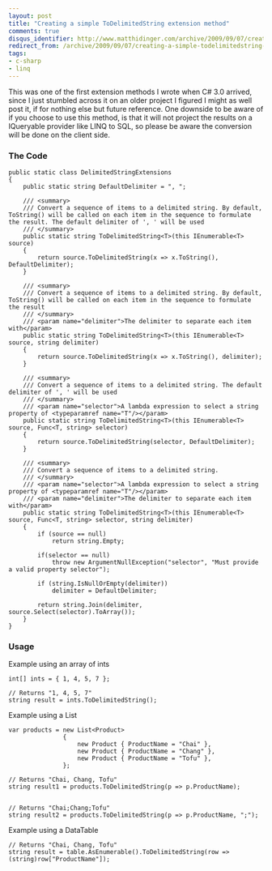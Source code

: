 ```yaml
---
layout: post
title: "Creating a simple ToDelimitedString extension method"
comments: true
disqus_identifier: http://www.matthidinger.com/archive/2009/09/07/creating-a-simple-todelimitedstring-extension-method.aspx
redirect_from: /archive/2009/09/07/creating-a-simple-todelimitedstring-extension-method.aspx/
tags: 
- c-sharp
- linq
---
```

This was one of the first extension methods I wrote when C\# 3.0 arrived, since I just stumbled across it on an older project I figured I might as well post it, if for nothing else but future reference. One downside to be aware of if you choose to use this method, is that it will not project the results on a IQueryable provider like LINQ to SQL, so please be aware the conversion will be done on the client side.

### The Code

``` brush:
public static class DelimitedStringExtensions
{
    public static string DefaultDelimiter = ", ";

    /// <summary>
    /// Convert a sequence of items to a delimited string. By default, ToString() will be called on each item in the sequence to formulate the result. The default delimiter of ', ' will be used
    /// </summary>
    public static string ToDelimitedString<T>(this IEnumerable<T> source)
    {
        return source.ToDelimitedString(x => x.ToString(), DefaultDelimiter);
    }

    /// <summary>
    /// Convert a sequence of items to a delimited string. By default, ToString() will be called on each item in the sequence to formulate the result
    /// </summary>
    /// <param name="delimiter">The delimiter to separate each item with</param>
    public static string ToDelimitedString<T>(this IEnumerable<T> source, string delimiter)
    {
        return source.ToDelimitedString(x => x.ToString(), delimiter);
    }

    /// <summary>
    /// Convert a sequence of items to a delimited string. The default delimiter of ', ' will be used
    /// </summary>
    /// <param name="selector">A lambda expression to select a string property of <typeparamref name="T"/></param>
    public static string ToDelimitedString<T>(this IEnumerable<T> source, Func<T, string> selector)
    {
        return source.ToDelimitedString(selector, DefaultDelimiter);
    }

    /// <summary>
    /// Convert a sequence of items to a delimited string.
    /// </summary>
    /// <param name="selector">A lambda expression to select a string property of <typeparamref name="T"/></param>
    /// <param name="delimiter">The delimiter to separate each item with</param>
    public static string ToDelimitedString<T>(this IEnumerable<T> source, Func<T, string> selector, string delimiter)
    {
        if (source == null)
            return string.Empty;

        if(selector == null)
            throw new ArgumentNullException("selector", "Must provide a valid property selector");

        if (string.IsNullOrEmpty(delimiter))
            delimiter = DefaultDelimiter;

        return string.Join(delimiter, source.Select(selector).ToArray());
    }
}
```

### Usage

Example using an array of ints

``` brush:
int[] ints = { 1, 4, 5, 7 };

// Returns "1, 4, 5, 7"
string result = ints.ToDelimitedString();
```

Example using a List

``` brush:
var products = new List<Product>
               {
                   new Product { ProductName = "Chai" },
                   new Product { ProductName = "Chang" },
                   new Product { ProductName = "Tofu" },
               };

// Returns "Chai, Chang, Tofu"
string result1 = products.ToDelimitedString(p => p.ProductName);


// Returns "Chai;Chang;Tofu"
string result2 = products.ToDelimitedString(p => p.ProductName, ";");
```

Example using a DataTable

``` brush:
// Returns "Chai, Chang, Tofu"
string result = table.AsEnumerable().ToDelimitedString(row => (string)row["ProductName"]);
```

 

